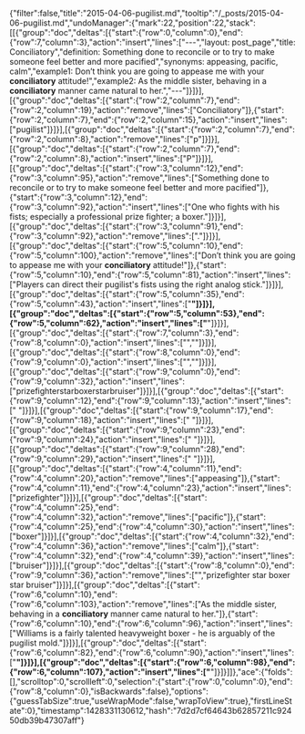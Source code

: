 {"filter":false,"title":"2015-04-06-pugilist.md","tooltip":"/_posts/2015-04-06-pugilist.md","undoManager":{"mark":22,"position":22,"stack":[[{"group":"doc","deltas":[{"start":{"row":0,"column":0},"end":{"row":7,"column":3},"action":"insert","lines":["---","layout: post_page","title: Conciliatory","definition: Something done to reconcile or to try to make someone feel better and more pacified","synonyms:  appeasing, pacific, calm","example1: Don’t think you are going to appease me with your <strong>conciliatory</strong>  attitude!","example2: As the middle sister, behaving in a <strong>conciliatory</strong> manner came natural to her.","---"]}]}],[{"group":"doc","deltas":[{"start":{"row":2,"column":7},"end":{"row":2,"column":19},"action":"remove","lines":["Conciliatory"]},{"start":{"row":2,"column":7},"end":{"row":2,"column":15},"action":"insert","lines":["pugilist"]}]}],[{"group":"doc","deltas":[{"start":{"row":2,"column":7},"end":{"row":2,"column":8},"action":"remove","lines":["p"]}]}],[{"group":"doc","deltas":[{"start":{"row":2,"column":7},"end":{"row":2,"column":8},"action":"insert","lines":["P"]}]}],[{"group":"doc","deltas":[{"start":{"row":3,"column":12},"end":{"row":3,"column":95},"action":"remove","lines":["Something done to reconcile or to try to make someone feel better and more pacified"]},{"start":{"row":3,"column":12},"end":{"row":3,"column":92},"action":"insert","lines":["One who fights with his fists; especially a professional prize fighter; a boxer."]}]}],[{"group":"doc","deltas":[{"start":{"row":3,"column":91},"end":{"row":3,"column":92},"action":"remove","lines":["."]}]}],[{"group":"doc","deltas":[{"start":{"row":5,"column":10},"end":{"row":5,"column":100},"action":"remove","lines":["Don’t think you are going to appease me with your <strong>conciliatory</strong>  attitude!"]},{"start":{"row":5,"column":10},"end":{"row":5,"column":81},"action":"insert","lines":["Players can direct their pugilist's fists using the right analog stick."]}]}],[{"group":"doc","deltas":[{"start":{"row":5,"column":35},"end":{"row":5,"column":43},"action":"insert","lines":["<strong>"]}]}],[{"group":"doc","deltas":[{"start":{"row":5,"column":53},"end":{"row":5,"column":62},"action":"insert","lines":["</strong>"]}]}],[{"group":"doc","deltas":[{"start":{"row":7,"column":3},"end":{"row":8,"column":0},"action":"insert","lines":["",""]}]}],[{"group":"doc","deltas":[{"start":{"row":8,"column":0},"end":{"row":9,"column":0},"action":"insert","lines":["",""]}]}],[{"group":"doc","deltas":[{"start":{"row":9,"column":0},"end":{"row":9,"column":32},"action":"insert","lines":["prizefighterstarboxerstarbruiser"]}]}],[{"group":"doc","deltas":[{"start":{"row":9,"column":12},"end":{"row":9,"column":13},"action":"insert","lines":[" "]}]}],[{"group":"doc","deltas":[{"start":{"row":9,"column":17},"end":{"row":9,"column":18},"action":"insert","lines":[" "]}]}],[{"group":"doc","deltas":[{"start":{"row":9,"column":23},"end":{"row":9,"column":24},"action":"insert","lines":[" "]}]}],[{"group":"doc","deltas":[{"start":{"row":9,"column":28},"end":{"row":9,"column":29},"action":"insert","lines":[" "]}]}],[{"group":"doc","deltas":[{"start":{"row":4,"column":11},"end":{"row":4,"column":20},"action":"remove","lines":["appeasing"]},{"start":{"row":4,"column":11},"end":{"row":4,"column":23},"action":"insert","lines":["prizefighter"]}]}],[{"group":"doc","deltas":[{"start":{"row":4,"column":25},"end":{"row":4,"column":32},"action":"remove","lines":["pacific"]},{"start":{"row":4,"column":25},"end":{"row":4,"column":30},"action":"insert","lines":["boxer"]}]}],[{"group":"doc","deltas":[{"start":{"row":4,"column":32},"end":{"row":4,"column":36},"action":"remove","lines":["calm"]},{"start":{"row":4,"column":32},"end":{"row":4,"column":39},"action":"insert","lines":["bruiser"]}]}],[{"group":"doc","deltas":[{"start":{"row":8,"column":0},"end":{"row":9,"column":36},"action":"remove","lines":["","prizefighter star boxer star bruiser"]}]}],[{"group":"doc","deltas":[{"start":{"row":6,"column":10},"end":{"row":6,"column":103},"action":"remove","lines":["As the middle sister, behaving in a <strong>conciliatory</strong> manner came natural to her."]},{"start":{"row":6,"column":10},"end":{"row":6,"column":96},"action":"insert","lines":["Williams is a fairly talented heavyweight boxer - he is arguably of the pugilist mold."]}]}],[{"group":"doc","deltas":[{"start":{"row":6,"column":82},"end":{"row":6,"column":90},"action":"insert","lines":["<strong>"]}]}],[{"group":"doc","deltas":[{"start":{"row":6,"column":98},"end":{"row":6,"column":107},"action":"insert","lines":["</strong>"]}]}]]},"ace":{"folds":[],"scrolltop":0,"scrollleft":0,"selection":{"start":{"row":0,"column":0},"end":{"row":8,"column":0},"isBackwards":false},"options":{"guessTabSize":true,"useWrapMode":false,"wrapToView":true},"firstLineState":0},"timestamp":1428331130612,"hash":"7d2d7cf64643b62857211c92450db39b47307aff"}